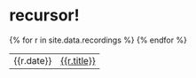# recursor!

<table>
{% for r in site.data.recordings %}
    <tr>
        <td>{{r.date}}</td>
        <td><a href="{{site.url}}{{r.path}}">{{r.title}}</a></td>
    </tr>
{% endfor %}
</table>
